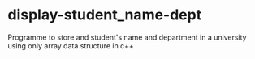 # display-student_name-dept
Programme to store and student's name and department in a university using only array data structure in c++
